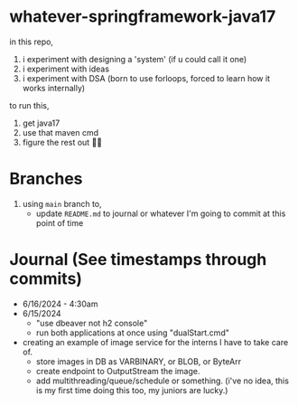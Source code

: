 # whatever-springframework-java17

in this repo,

1. i experiment with designing a 'system' (if u could call it one)
2. i experiment with ideas
3. i experiment with DSA (born to use forloops, forced to learn how it works internally)

to run this,

1. get java17
2. use that maven cmd
3. figure the rest out 👍🏻

# Branches

1. using `main` branch to,
   - update `README.md` to journal or whatever I'm going to commit at this point of time

# Journal (See timestamps through commits)

- 6/16/2024 - 4:30am
- 6/15/2024
  - "use dbeaver not h2 console"
  - run both applications at once using "dualStart.cmd"
- creating an example of image service for the interns I have to take care of.
  - store images in DB as VARBINARY, or BLOB, or ByteArr
  - create endpoint to OutputStream the image.
  - add multithreading/queue/schedule or something. (i've no idea, this is my first time doing this too, my juniors are lucky.)
